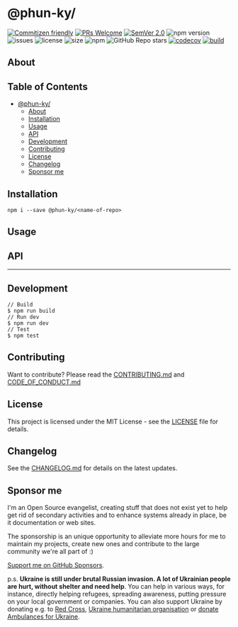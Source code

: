 # @phun-ky/<name-of-repo>

[![Commitizen friendly](https://img.shields.io/badge/commitizen-friendly-brightgreen.svg)](http://commitizen.github.io/cz-cli/) [![PRs Welcome](https://img.shields.io/badge/PRs-welcome-green.svg)](http://makeapullrequest.com) [![SemVer 2.0](https://img.shields.io/badge/SemVer-2.0-green.svg)](http://semver.org/spec/v2.0.0.html) ![npm version](https://img.shields.io/npm/v/@phun-ky/<name-of-repo>) ![issues](https://img.shields.io/github/issues/phun-ky/<name-of-repo>) ![license](https://img.shields.io/npm/l/@phun-ky/<name-of-repo>) ![size](https://img.shields.io/bundlephobia/min/@phun-ky/<name-of-repo>) ![npm](https://img.shields.io/npm/dm/%40phun-ky/<name-of-repo>) ![GitHub Repo stars](https://img.shields.io/github/stars/phun-ky/<name-of-repo>) [![codecov](https://codecov.io/gh/phun-ky/<name-of-repo>/graph/badge.svg?token=VA91DL7ZLZ)](https://codecov.io/gh/phun-ky/<name-of-repo>) [![build](https://github.com/phun-ky/<name-of-repo>/actions/workflows/check.yml/badge.svg)](https://github.com/phun-ky/<name-of-repo>/actions/workflows/check.yml)

## About



## Table of Contents<!-- omit from toc -->

- [@phun-ky/](#phun-ky)
  - [About](#about)
  - [Installation](#installation)
  - [Usage](#usage)
  - [API](#api)
  - [Development](#development)
  - [Contributing](#contributing)
  - [License](#license)
  - [Changelog](#changelog)
  - [Sponsor me](#sponsor-me)

## Installation

```shell-session
npm i --save @phun-ky/<name-of-repo>
```

## Usage


## API


---

## Development

```shell-session
// Build
$ npm run build
// Run dev
$ npm run dev
// Test
$ npm test
```

## Contributing

Want to contribute? Please read the [CONTRIBUTING.md](https://github.com/phun-ky/<name-of-repo>/blob/main/CONTRIBUTING.md) and [CODE_OF_CONDUCT.md](https://github.com/phun-ky/<name-of-repo>/blob/main/CODE_OF_CONDUCT.md)

## License

This project is licensed under the MIT License - see the [LICENSE](https://github.com/phun-ky/<name-of-repo>/blob/main/LICENSE) file for details.

## Changelog

See the [CHANGELOG.md](https://github.com/phun-ky/<name-of-repo>/blob/main/CHANGELOG.md) for details on the latest updates.

## Sponsor me

I'm an Open Source evangelist, creating stuff that does not exist yet to help get rid of secondary activities and to enhance systems already in place, be it documentation or web sites.

The sponsorship is an unique opportunity to alleviate more hours for me to maintain my projects, create new ones and contribute to the large community we're all part of :)

[Support me on GitHub Sponsors](https://github.com/sponsors/phun-ky).

p.s. **Ukraine is still under brutal Russian invasion. A lot of Ukrainian people are hurt, without shelter and need help**. You can help in various ways, for instance, directly helping refugees, spreading awareness, putting pressure on your local government or companies. You can also support Ukraine by donating e.g. to [Red Cross](https://www.icrc.org/en/donate/ukraine), [Ukraine humanitarian organisation](https://savelife.in.ua/en/donate-en/#donate-army-card-weekly) or [donate Ambulances for Ukraine](https://www.gofundme.com/f/help-to-save-the-lives-of-civilians-in-a-war-zone).
